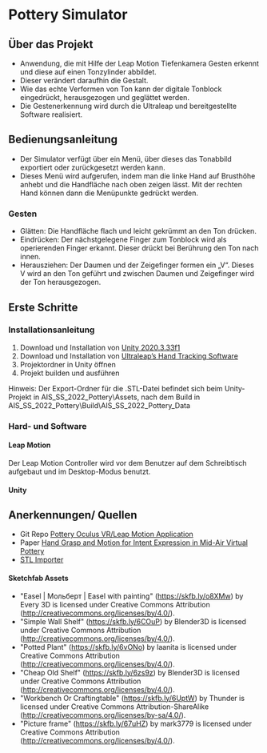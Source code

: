 # Pottery Simulator

## Über das Projekt
- Anwendung, die mit Hilfe der Leap Motion Tiefenkamera Gesten erkennt und diese auf einen Tonzylinder abbildet.
- Dieser verändert daraufhin die Gestalt.
- Wie das echte Verformen von Ton kann der digitale Tonblock eingedrückt, herausgezogen und geglättet werden.
- Die Gestenerkennung wird durch die Ultraleap und bereitgestellte Software realisiert.

## Bedienungsanleitung
- Der Simulator verfügt über ein Menü, über dieses das Tonabbild exportiert oder zurückgesetzt werden kann. 
- Dieses Menü wird aufgerufen, indem man die linke Hand auf Brusthöhe anhebt und die Handfläche nach oben zeigen lässt. Mit der rechten Hand können dann die Menüpunkte gedrückt werden.
### Gesten
- Glätten: Die Handfläche flach und leicht gekrümmt an den Ton drücken.
- Eindrücken: Der nächstgelegene Finger zum Tonblock wird als operierenden Finger erkannt. Dieser drückt bei Berührung den Ton nach innen.
- Herausziehen: Der Daumen und der Zeigefinger formen ein „V“. Dieses V wird an den Ton geführt und zwischen Daumen und Zeigefinger wird der Ton herausgezogen.


## Erste Schritte
### Installationsanleitung
1. Download und Installation von [Unity 2020.3.33f1](https://unity3d.com/get-unity/download/archive)
2. Download und Installation von [Ultraleap’s Hand Tracking Software](https://developer.leapmotion.com/tracking-software-download)
3. Projektordner in Unity öffnen
4. Projekt builden und ausführen

Hinweis: Der Export-Ordner für die .STL-Datei befindet sich  beim Unity-Projekt in AIS_SS_2022_Pottery\Assets, nach dem Build in AIS_SS_2022_Pottery\Build\AIS_SS_2022_Pottery_Data

### Hard- und Software
#### **Leap Motion**
Der Leap Motion Controller wird vor dem Benutzer auf dem Schreibtisch aufgebaut und im Desktop-Modus benutzt.
#### **Unity**

## Anerkennungen/ Quellen
- Git Repo [Pottery Oculus VR/Leap Motion Application](https://github.com/Virality/Pottery)
- Paper [Hand Grasp and Motion for Intent Expression in Mid-Air Virtual Pottery](https://dl.acm.org/doi/10.5555/2788890.2788900)
- [STL Importer](https://github.com/karl-/pb_Stl)
#### Sketchfab Assets
- "Easel | Мольберт | Easel with painting" (https://skfb.ly/o8XMw) by Every 3D is licensed under Creative Commons Attribution (http://creativecommons.org/licenses/by/4.0/).
- "Simple Wall Shelf" (https://skfb.ly/6COuP) by Blender3D is licensed under Creative Commons Attribution (http://creativecommons.org/licenses/by/4.0/).
- "Potted Plant" (https://skfb.ly/6vONo) by laanita is licensed under Creative Commons Attribution (http://creativecommons.org/licenses/by/4.0/).
- "Cheap Old Shelf" (https://skfb.ly/6zs9z) by Blender3D is licensed under Creative Commons Attribution (http://creativecommons.org/licenses/by/4.0/).
- "Workbench Or Craftingtable" (https://skfb.ly/6UptW) by Thunder is licensed under Creative Commons Attribution-ShareAlike (http://creativecommons.org/licenses/by-sa/4.0/).
- "Picture frame" (https://skfb.ly/67uHZ) by mark3779 is licensed under Creative Commons Attribution (http://creativecommons.org/licenses/by/4.0/).
